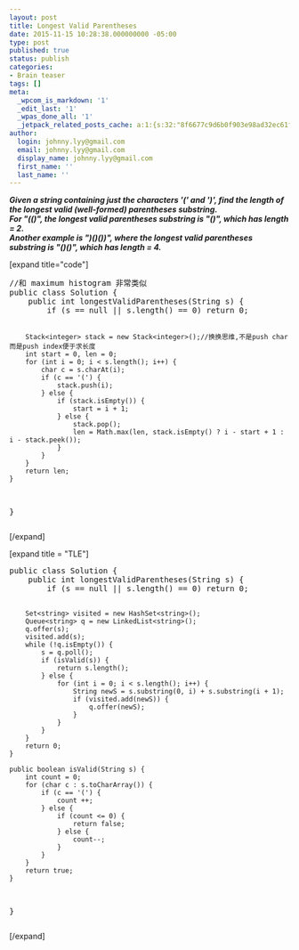 ```yaml
---
layout: post
title: Longest Valid Parentheses
date: 2015-11-15 10:28:38.000000000 -05:00
type: post
published: true
status: publish
categories:
- Brain teaser
tags: []
meta:
  _wpcom_is_markdown: '1'
  _edit_last: '1'
  _wpas_done_all: '1'
  _jetpack_related_posts_cache: a:1:{s:32:"8f6677c9d6b0f903e98ad32ec61f8deb";a:2:{s:7:"expires";i:1465433194;s:7:"payload";a:3:{i:0;a:1:{s:2:"id";i:317;}i:1;a:1:{s:2:"id";i:1286;}i:2;a:1:{s:2:"id";i:1382;}}}}
author:
  login: johnny.lyy@gmail.com
  email: johnny.lyy@gmail.com
  display_name: johnny.lyy@gmail.com
  first_name: ''
  last_name: ''
---
```

<p><strong><em>Given a string containing just the characters '(' and ')', find the length of the longest valid (well-formed) parentheses substring.<br />
For "(()", the longest valid parentheses substring is "()", which has length = 2.<br />
Another example is ")()())", where the longest valid parentheses substring is "()()", which has length = 4.</em></strong></p>
<p>[expand title="code"]</p>
<pre>
//和 maximum histogram 非常类似
public class Solution {
    public int longestValidParentheses(String s) {
        if (s == null || s.length() == 0) return 0;
        
        Stack<integer> stack = new Stack<integer>();//换换思维,不是push char而是push index便于求长度
        int start = 0, len = 0;
        for (int i = 0; i < s.length(); i++) {
            char c = s.charAt(i);
            if (c == '(') {
                stack.push(i);
            } else {
                if (stack.isEmpty()) {
                    start = i + 1;
                } else {
                    stack.pop();
                    len = Math.max(len, stack.isEmpty() ? i - start + 1 : i - stack.peek());
                }
            }
        }
        return len;
    }
}
</integer></integer></pre>
<p>[/expand]</p>
<p>[expand title = "TLE"]</p>
<pre>
public class Solution {
    public int longestValidParentheses(String s) {
        if (s == null || s.length() == 0) return 0;
        
        Set<string> visited = new HashSet<string>();
        Queue<string> q = new LinkedList<string>();
        q.offer(s);
        visited.add(s);
        while (!q.isEmpty()) {
            s = q.poll();
            if (isValid(s)) {
                return s.length();
            } else {
                for (int i = 0; i < s.length(); i++) {
                    String newS = s.substring(0, i) + s.substring(i + 1);
                    if (visited.add(newS)) {
                        q.offer(newS);
                    }
                }
            }
        }
        return 0;
    }
    
    public boolean isValid(String s) {
        int count = 0;
        for (char c : s.toCharArray()) {
            if (c == '(') {
                count ++;    
            } else {
                if (count <= 0) {
                    return false;
                } else {
                    count--;
                }
            }
        }
        return true;
    }
}
</string></string></string></string></pre>
<p>[/expand]</p>
